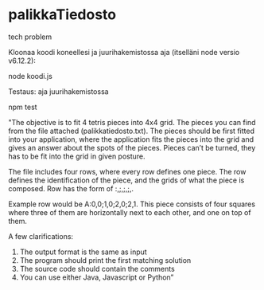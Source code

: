 # palikkaTiedosto
tech problem

Kloonaa koodi koneellesi ja juurihakemistossa aja (itselläni node versio v6.12.2):

node koodi.js

Testaus: aja juurihakemistossa

npm test



"The objective is to fit 4 tetris pieces into 4x4 grid. The pieces you can find from the file attached (palikkatiedosto.txt). The pieces should be first fitted into your application, where the application fits the pieces into the grid and gives an answer about the spots of the pieces. Pieces can’t be turned, they has to be fit into the grid in given posture. 

The file includes four rows, where every row defines one piece. The row defines the identification of the piece, and the grids of what the piece is composed. Row has the form of <id>:<x1>,<y1>;<x2>,<y2>;<x3>,<y3>;<x4>,<y4>.  

Example row would be A:0,0;1,0;2,0;2,1. This piece consists of four squares where three of them are horizontally next to each other, and one on top of them. 

A few clarifications:

1. The output format is the same as input
2. The program should print the first matching solution
3. The source code should contain the comments
4. You can use either Java, Javascript or Python”
